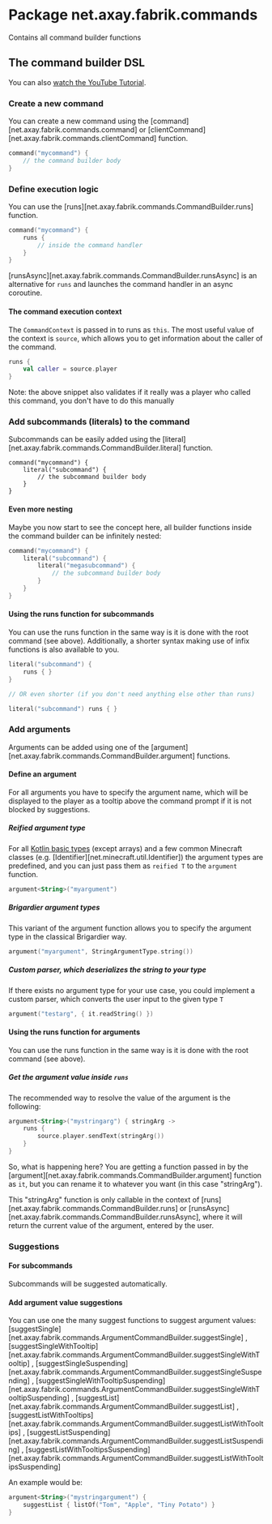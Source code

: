 # Package net.axay.fabrik.commands

Contains all command builder functions

## The command builder DSL

You can also [watch the YouTube Tutorial](https://youtu.be/KPAw8mxwskQ).

### Create a new command

You can create a new command using the [command][net.axay.fabrik.commands.command]
or [clientCommand][net.axay.fabrik.commands.clientCommand] function.

```kt
command("mycommand") {
    // the command builder body
}
```

### Define execution logic

You can use the [runs][net.axay.fabrik.commands.CommandBuilder.runs] function.

```kt
command("mycommand") {
    runs {
        // inside the command handler
    }
}
```

[runsAsync][net.axay.fabrik.commands.CommandBuilder.runsAsync] is an alternative for `runs` and launches the command
handler in an async coroutine.

#### The command execution context

The `CommandContext` is passed in to runs as `this`. The most useful value of the context is `source`, which allows you
to get information about the caller of the command.

```kt
runs {
    val caller = source.player
}
```

Note: the above snippet also validates if it really was a player who called this command, you don't have to do this
manually

### Add subcommands (literals) to the command

Subcommands can be easily added using the [literal][net.axay.fabrik.commands.CommandBuilder.literal] function.

```
command("mycommand") {
    literal("subcommand") {
        // the subcommand builder body
    }
}
```

#### Even more nesting

Maybe you now start to see the concept here, all builder functions inside the command builder can be infinitely nested:

```kt
command("mycommand") {
    literal("subcommand") {
        literal("megasubcommand") {
            // the subcommand builder body
        }
    }
}
```

#### Using the runs function for subcommands

You can use the runs function in the same way is it is done with the root command (see above). Additionally, a shorter
syntax making use of infix functions is also available to you.

```kt
literal("subcommand") {
    runs { }
}

// OR even shorter (if you don't need anything else other than runs)

literal("subcommand") runs { }
```

### Add arguments

Arguments can be added using one of the [argument][net.axay.fabrik.commands.CommandBuilder.argument] functions.

#### Define an argument

For all arguments you have to specify the argument name, which will be displayed to the player as a tooltip above the
command prompt if it is not blocked by suggestions.

##### Reified argument type

For all [Kotlin basic types](https://kotlinlang.org/docs/basic-types.html) (except arrays) and a few common Minecraft
classes (e.g. [Identifier][net.minecraft.util.Identifier]) the argument types are predefined, and you can just pass them
as `reified T` to the `argument` function.

```kt
argument<String>("myargument")
```

##### Brigardier argument types

This variant of the argument function allows you to specify the argument type in the classical Brigardier way.

```kt
argument("myargument", StringArgumentType.string())
```

##### Custom parser, which deserializes the string to your type

If there exists no argument type for your use case, you could implement a custom parser, which converts the user input
to the given type `T`

```kt
argument("testarg", { it.readString() })
```

#### Using the runs function for arguments

You can use the runs function in the same way is it is done with the root command (see above).

##### Get the argument value inside `runs`

The recommended way to resolve the value of the argument is the following:

```kt
argument<String>("mystringarg") { stringArg ->
    runs {
        source.player.sendText(stringArg())
    }
}
```

So, what is happening here? You are getting a function passed in by
the [argument][net.axay.fabrik.commands.CommandBuilder.argument] function as `it`, but you can rename it to whatever you
want (in this case "stringArg").

This "stringArg" function is only callable in the context of [runs][net.axay.fabrik.commands.CommandBuilder.runs]
or [runsAsync][net.axay.fabrik.commands.CommandBuilder.runsAsync], where it will return the current value of the
argument, entered by the user.

### Suggestions

#### For subcommands

Subcommands will be suggested automatically.

#### Add argument value suggestions

You can use one the many suggest functions to suggest argument values:
[suggestSingle][net.axay.fabrik.commands.ArgumentCommandBuilder.suggestSingle]
, [suggestSingleWithTooltip][net.axay.fabrik.commands.ArgumentCommandBuilder.suggestSingleWithTooltip]
, [suggestSingleSuspending][net.axay.fabrik.commands.ArgumentCommandBuilder.suggestSingleSuspending]
, [suggestSingleWithTooltipSuspending][net.axay.fabrik.commands.ArgumentCommandBuilder.suggestSingleWithTooltipSuspending]
, [suggestList][net.axay.fabrik.commands.ArgumentCommandBuilder.suggestList]
, [suggestListWithTooltips][net.axay.fabrik.commands.ArgumentCommandBuilder.suggestListWithTooltips]
, [suggestListSuspending][net.axay.fabrik.commands.ArgumentCommandBuilder.suggestListSuspending]
, [suggestListWithTooltipsSuspending][net.axay.fabrik.commands.ArgumentCommandBuilder.suggestListWithTooltipsSuspending]

An example would be:

```kt
argument<String>("mystringargument") {
    suggestList { listOf("Tom", "Apple", "Tiny Potato") }
}
```
